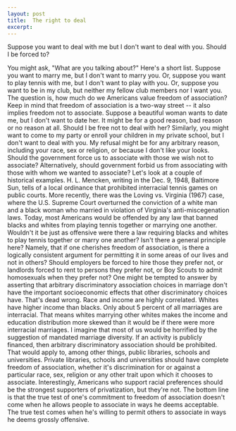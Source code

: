 ```yaml
---
layout: post
title:  The right to deal
excerpt:
---
```












Suppose you want to deal with me but I don't want to deal with you. Should I be forced to?

You might ask, "What are you talking about?"
Here's a short list. Suppose you want to marry me, but I don't want to marry you. Or, suppose you want to play tennis with me, but I don't want to play with you. Or, suppose you want to be in my club, but neither my fellow club members nor I want you. The question is, how much do we Americans value freedom of association? Keep in mind that freedom of association is a two-way street -- it also implies freedom not to associate.
Suppose a beautiful woman wants to date me, but I don't want to date her. It might be for a good reason, bad reason or no reason at all. Should I be free not to deal with her? Similarly, you might want to come to my party or enroll your children in my private school, but I don't want to deal with you. My refusal might be for any arbitrary reason, including your race, sex or religion, or because I don't like your looks. Should the government force us to associate with those we wish not to associate? Alternatively, should government forbid us from associating with those with whom we wanted to associate?
Let's look at a couple of historical examples. H. L. Mencken, writing in the Dec. 9, 1948, Baltimore Sun, tells of a local ordinance that prohibited interracial tennis games on public courts. More recently, there was the Loving vs. Virginia (1967) case, where the U.S. Supreme Court overturned the conviction of a white man and a black woman who married in violation of Virginia's anti-miscegenation laws. Today, most Americans would be offended by any law that banned blacks and whites from playing tennis together or marrying one another. Wouldn't it be just as offensive were there a law requiring blacks and whites to play tennis together or marry one another?
Isn't there a general principle here? Namely, that if one cherishes freedom of association, is there a logically consistent argument for permitting it in some areas of our lives and not in others? Should employers be forced to hire those they prefer not, or landlords forced to rent to persons they prefer not, or Boy Scouts to admit homosexuals when they prefer not?
One might be tempted to answer by asserting that arbitrary discriminatory association choices in marriage don't have the important socioeconomic effects that other discriminatory choices have. That's dead wrong. Race and income are highly correlated. Whites have higher income than blacks. Only about 5 percent of all marriages are interracial. That means whites marrying other whites makes the income and education distribution more skewed than it would be if there were more interracial marriages. I imagine that most of us would be horrified by the suggestion of mandated marriage diversity.
If an activity is publicly financed, then arbitrary discriminatory association should be prohibited. That would apply to, among other things, public libraries, schools and universities. Private libraries, schools and universities should have complete freedom of association, whether it's discrimination for or against a particular race, sex, religion or any other trait upon which it chooses to associate. Interestingly, Americans who support racial preferences should be the strongest supporters of privatization, but they're not.
The bottom line is that the true test of one's commitment to freedom of association doesn't come when he allows people to associate in ways he deems acceptable. The true test comes when he's willing to permit others to associate in ways he deems grossly offensive.


